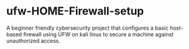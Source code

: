 # ufw-HOME-Firewall-setup
A beginner friendly cybersecurity project that configures a basic host-based firewall using UFW on kali linux to secure a machine against unauthorized access.
